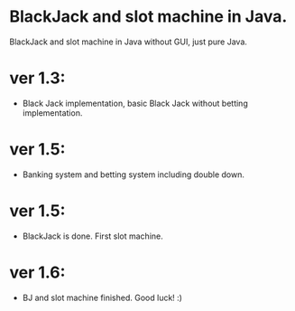 # BlackJack and slot machine in Java.
BlackJack and slot machine in Java without GUI, just pure Java.

# ver 1.3:
- Black Jack implementation, basic Black Jack without betting implementation.
# ver 1.5:
- Banking system and betting system including double down.
# ver 1.5:
- BlackJack is done. First slot machine.
# ver 1.6:
- BJ and slot machine finished. Good luck! :)
